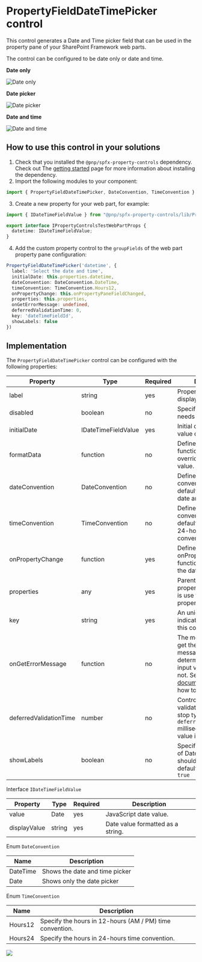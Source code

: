 # PropertyFieldDateTimePicker control

This control generates a Date and Time picker field that can be used in the property pane of your SharePoint Framework web parts.

The control can be configured to be date only or date and time.

**Date only**

![Date only](../assets/date-only.png)

**Date picker**

![Date picker](../assets/date-picker.png)

**Date and time**

![Date and time](../assets/date-and-time.png)


## How to use this control in your solutions

1. Check that you installed the `@pnp/spfx-property-controls` dependency. Check out The [getting started](../../#getting-started) page for more information about installing the dependency.
2. Import the following modules to your component:

```TypeScript
import { PropertyFieldDateTimePicker, DateConvention, TimeConvention } from '@pnp/spfx-property-controls/lib/PropertyFieldDateTimePicker';
```

3. Create a new property for your web part, for example:

```TypeScript
import { IDateTimeFieldValue } from "@pnp/spfx-property-controls/lib/PropertyFieldDateTimePicker";

export interface IPropertyControlsTestWebPartProps {
  datetime: IDateTimeFieldValue;
}
```

4. Add the custom property control to the `groupFields` of the web part property pane configuration:

```TypeScript
PropertyFieldDateTimePicker('datetime', {
  label: 'Select the date and time',
  initialDate: this.properties.datetime,
  dateConvention: DateConvention.DateTime,
  timeConvention: TimeConvention.Hours12,
  onPropertyChange: this.onPropertyPaneFieldChanged,
  properties: this.properties,
  onGetErrorMessage: undefined,
  deferredValidationTime: 0,
  key: 'dateTimeFieldId',
  showLabels: false
})
```

## Implementation

The `PropertyFieldDateTimePicker` control can be configured with the following properties:

| Property | Type | Required | Description |
| ---- | ---- | ---- | ---- |
| label | string | yes | Property field label displayed on top. |
| disabled | boolean | no | Specify if the control needs to be disabled. |
| initialDate | IDateTimeFieldValue | yes | Initial date and time value of the control. |
| formatData | function | no | Defines a formatDate function that can override the output value. |
| dateConvention | DateConvention | no | Defines the date convention to use. By default this is set to date and time. |
| timeConvention | TimeConvention | no | Defines the time convention to use. By default this is set to 24-hour clock convention. |
| onPropertyChange | function | yes | Defines a onPropertyChange function to raise when the date gets changed. |
| properties | any | yes | Parent web part properties, this object is use to update the property value.  |
| key | string | yes | An unique key that indicates the identity of this control. |
| onGetErrorMessage | function | no | The method is used to get the validation error message and determine whether the input value is valid or not. See [this documentation](https://docs.microsoft.com/en-us/sharepoint/dev/spfx/web-parts/guidance/validate-web-part-property-values) to learn how to use it. |
| deferredValidationTime | number | no | Control will start to validate after users stop typing for `deferredValidationTime` milliseconds. Default value is 200. |
| showLabels | boolean | no | Specify if labels in front of Date and Time parts should be rendered. By default this is set to `true` |

Interface `IDateTimeFieldValue`

| Property | Type | Required | Description |
| ---- | ---- | ---- | ---- |
| value | Date | yes | JavaScript date value. |
| displayValue | string | yes | Date value formatted as a string. |

Enum `DateConvention`

| Name | Description |
| ---- | ---- |
| DateTime | Shows the date and time picker |
| Date | Shows only the date picker |

Enum `TimeConvention`

| Name | Description |
| ---- | ---- |
| Hours12 | Specify the hours in 12-hours (AM / PM) time convention. |
| Hours24 | Specify the hours in 24-hours time convention. |

![](https://telemetry.sharepointpnp.com/sp-dev-fx-property-controls/wiki/PropertyFieldDateTimePicker)
